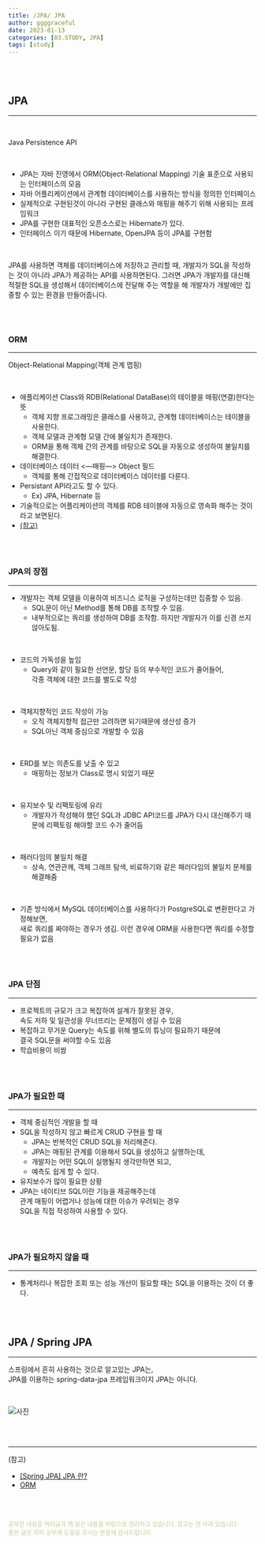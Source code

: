 ```yaml
---
title: /JPA/ JPA
author: ggggraceful
date: 2023-01-13
categories: [03.STUDY, JPA]
tags: [study]
---
```


<br/>
<br/>

## JPA

---

<br/>

Java Persistence API

<br/>

- JPA는 자바 진영에서 ORM(Object-Relational Mapping) 기술 표준으로 사용되는 인터페이스의 모음
- 자바 어플리케이션에서 관계형 데이터베이스를 사용하는 방식을 정의한 인터페이스
- 실제적으로 구현된것이 아니라 구현된 클래스와 매핑을 해주기 위해 사용되는 프레임워크
- JPA를 구현한 대표적인 오픈소스로는 Hibernate가 있다.
- 인터페이스 이기 때문에 Hibernate, OpenJPA 등이 JPA를 구현함

<br/>

JPA를 사용하면 객체를 데이터베이스에 저장하고 관리할 때, 개발자가 SQL을 작성하는 것이 아니라 JPA가 제공하는 API를 사용하면된다. 그러면 JPA가 개발자를 대신해 적절한 SQL을 생성해서 데이터베이스에 전달해 주는 역할을 해 개발자가 개발에만 집중할 수 있는 환경을 만들어줍니다.

<br/>
<br/>

### ORM

---

Object-Relational Mapping(객체 관계 맵핑)

<br/>

- 애플리케이션 Class와 RDB(Relational DataBase)의 테이블을 매핑(연결)한다는 뜻
  - 객체 지향 프로그래밍은 클래스를 사용하고, 관계형 데이터베이스는 테이블을 사용한다.
  - 객체 모델과 관계형 모델 간에 불일치가 존재한다.
  - ORM을 통해 객체 간의 관계를 바탕으로 SQL을 자동으로 생성하여 불일치를 해결한다.
- 데이터베이스 데이터 <—매핑—> Object 필드
  - 객체를 통해 간접적으로 데이터베이스 데이터를 다룬다.
- Persistant API라고도 할 수 있다.
  - Ex) JPA, Hibernate 등
- 기술적으로는 어플리케이션의 객체를 RDB 테이블에 자동으로 영속화 해주는 것이라고 보면된다.
- [(참고)](https://gmlwjd9405.github.io/2019/02/01/orm.html)

<br/>
<br/>

### JPA의 장점

---

- 개발자는 객체 모델을 이용하여 비즈니스 로직을 구성하는데만 집중할 수 있음.
  - SQL문이 아닌 Method를 통해 DB를 조작할 수 있음.
  - 내부적으로는 쿼리를 생성하여 DB를 조작함. 하지만 개발자가 이를 신경 쓰지 않아도됨.

<br/>
 
- 코드의 가독성을 높임
  - Query와 같이 필요한 선언문, 할당 등의 부수적인 코드가 줄어들어,  
    각종 객체에 대한 코드를 별도로 작성

<br/>

- 객체지향적인 코드 작성이 가능
  - 오직 객체지향적 접근만 고려하면 되기때문에 생산성 증가  
  - SQL아닌 객체 중심으로 개발할 수 있음

<br/>

- ERD를 보는 의존도를 낮출 수 있고
  - 매핑하는 정보가 Class로 명시 되었기 때문

<br/>

- 유지보수 및 리팩토링에 유리
  - 개발자가 작성해야 했던 SQL과 JDBC API코드를 JPA가 다시 대신해주기 때문에 리팩토링 해야할 코드 수가 줄어듬

<br/>

- 패러다임의 불일치 해결
  - 상속, 연관관께, 객체 그래프 탐색, 비료하기와 같은 패러다임의 불일치 문제를 해결해줌 

<br/>

- 기존 방식에서 MySQL 데이터베이스를 사용하다가 PostgreSQL로 변환한다고 가정해보면,  
  새로 쿼리를 짜야하는 경우가 생김. 이런 경우에 ORM을 사용한다면 쿼리를 수정할 필요가 없음

<br/>
<br/>

### JPA 단점

---

- 프로젝트의 규모가 크고 복잡하여 설계가 잘못된 경우,  
  속도 저하 및 일관성을 무너뜨리는 문제점이 생길 수 있음
- 복잡하고 무거운 Query는 속도를 위해 별도의 튜닝이 필요하기 때문에  
  결국 SQL문을 써야할 수도 있음
- 학습비용이 비쌈

<br/>
<br/>

### JPA가 필요한 때

---

- 객체 중심적인 개발을 할 때
- SQL을 작성하지 않고 빠르게 CRUD 구현을 할 때
  - JPA는 반복적인 CRUD SQL을 처리해준다. 
  - JPA는 매핑된 관계를 이용해서 SQL을 생성하고 실행하는데,
  - 개발자는 어떤 SQL이 실행될지 생각만하면 되고, 
  - 예측도 쉽게 할 수 있다.
- 유지보수가 많이 필요한 상황
- JPA는 네이티브 SQL이란 기능을 제공해주는데  
  관계 매핑이 어렵거나 성능에 대한 이슈가 우려되는 경우  
  SQL을 직접 작성하여 사용할 수 있다.

<br/>
<br/>

### JPA가 필요하지 않을 때

---

- 통계처리나 복잡한 조회 또는 성능 개선이 필요할 때는 
  SQL을 이용하는 것이 더 좋다.

<br/>
<br/>


## JPA / Spring JPA

---

스프링에서 흔히 사용하는 것으로 알고있는 JPA는,  
JPA를 이용하는 spring-data-jpa 프레임워크이지 JPA는 아니다.

<br/>

![사진](https://user-images.githubusercontent.com/109974940/212317490-ffaa4906-7c66-4fb1-b4c8-d8bcff23b526.png)

<br/>
<br/>

---

(참고)

- [[Spring JPA] JPA 란?](https://dbjh.tistory.com/77)
- [ORM](https://gmlwjd9405.github.io/2019/02/01/orm.html)

<br/>
<br/>

<span style="font-size: 12px; color:  #cbce91"> 공부한 내용을 여러글과 책 읽은 내용을 바탕으로 정리하고 있습니다. 참고는 맨 아래 있습니다.</span>  
<span style="font-size: 12px; color:  #cbce91"> 좋은 글로 저의 공부에 도움을 주시는 분들께 감사드립니다. </span>

<!--

❤️면접예상질문 ❤️

-->

